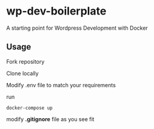 # wp-dev-boilerplate
A starting point for Wordpress Development with Docker

## Usage
Fork repository

Clone locally

Modify .env file to match your requirements

run 
```
docker-compose up
```

modify **.gitignore** file as you see fit